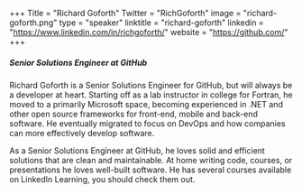 +++
Title = "Richard Goforth"
Twitter = "RichGoforth"
image = "richard-goforth.png"
type = "speaker"
linktitle = "richard-goforth"
linkedin = "https://www.linkedin.com/in/richgoforth/"
website = "https://github.com/"
+++

##### Senior Solutions Engineer at GitHub

Richard Goforth is a Senior Solutions Engineer for GitHub, but will always be a developer at heart. Starting off as a lab instructor in college for Fortran, he moved to a primarily Microsoft space, becoming experienced in .NET and other open source frameworks for front-end, mobile and back-end software. He eventually migrated to focus on DevOps and how companies can more effectively develop software.

As a Senior Solutions Engineer at GitHub, he loves solid and efficient solutions that are clean and maintainable. At home writing code, courses, or presentations he loves well-built software. He has several courses available on LinkedIn Learning, you should check them out.